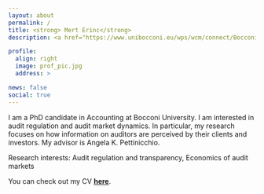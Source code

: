```yaml
---
layout: about
permalink: /
title: <strong> Mert Erinc</strong>
description: <a href="https://www.unibocconi.eu/wps/wcm/connect/Bocconi/SitoPubblico_EN/Navigation+Tree/Home/Faculty+and+Research/Departments/Accounting/">Bocconi University, Department of Accounting</a>.

profile:
  align: right
  image: prof_pic.jpg
  address: >

news: false
social: true
---
```


I am a PhD candidate in Accounting at Bocconi University. I am interested in audit regulation and audit market dynamics. In particular, my research focuses on how information on auditors are perceived by their clients and investors. My advisor is Angela K. Pettinicchio.

Research interests: Audit regulation and transparency, Economics of audit markets

You can check out my CV <a href="https://drive.google.com/file/d/1P82XC8GCjUJoei_eOAsfSplFsLur19wX/view?usp=sharing"><strong> here</strong></a>.
